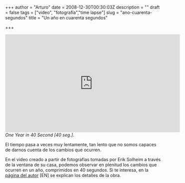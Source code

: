 +++
author = "Arturo"
date = 2008-12-30T00:30:03Z
description = ""
draft = false
tags = ["video", "fotografía","time lapse"]
slug = "ano-cuarenta-segundos"
title = "Un año en cuarenta segundos"

+++
<iframe width="560" height="315" src="https://www.youtube.com/embed/lmIFXIXQQ_E" frameborder="0" allow="autoplay; encrypted-media" allowfullscreen></iframe><br />
<cite>One Year in 40 Second [40 seg.]</cite>.

El tiempo pasa a veces muy lentamente, tan lento que no somos capaces de darnos cuenta de los cambios que ocurren.

En el video creado a partir de fotografías tomadas por Erik Solheim a través de la ventana de su casa, podemos observar en plenitud los cambios que ocurren en un año, comprimidos en 40 segundos. Si te interesa, en la [página del autor](https://eirikso.com/2008/12/27/one-year-worth-of-images-give-some-amazing-videos/) [EN] se explican los detalles de la obra.
